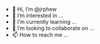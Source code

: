 - 👋 Hi, I’m @jrphew
- 👀 I’m interested in ...
- 🌱 I’m currently learning ...
- 💞️ I’m looking to collaborate on ...
- 📫 How to reach me ...

<!---
jrphew/jrphew is a ✨ special ✨ repository because its `README.md` (this file) appears on your GitHub profile.
You can click the Preview link to take a look at your changes.
--->
